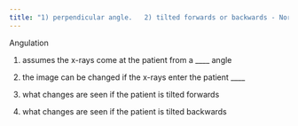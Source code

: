 ```yaml
---
title: "1) perpendicular angle.   2) tilted forwards or backwards - Normally, the clavicles appears below the posterior first ribs.  3) you see more ribs above the clavicle  4) you see the clavicle much more elevated than the ribs"
---
```

Angulation
1) assumes the x-rays come at the patient from a ____ angle

2) the image can be changed if the x-rays enter the patient ____

3) what changes are seen if the patient is tilted forwards

4) what changes are seen if the patient is tilted backwards

